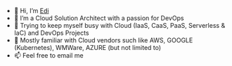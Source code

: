- 👋 Hi, I’m [Edi](http://edivaserman.info) 
- 👀 I’m a Cloud Solution Architect with a passion for DevOps 
- 🌱 Trying to keep myself busy with Cloud (IaaS, CaaS, PaaS, Serverless & IaC) and DevOps Projects
- 💞️ Mostly familiar with Cloud vendors such like AWS, GOOGLE (Kubernetes), WMWare, AZURE (but not limited to)
- 📫 Feel free to email me

<!---
emanserav/emanserav is a ✨ special ✨ repository because its `README.md` (this file) appears on your GitHub profile.
You can click the Preview link to take a look at your changes.
--->
